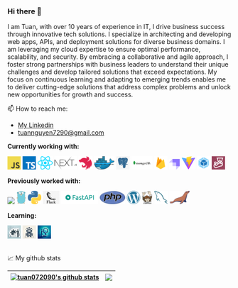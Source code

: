 ### Hi there 👋
I am Tuan, with over 10 years of experience in IT, I drive business success through innovative tech solutions. I specialize in architecting and developing web apps, APIs, and deployment solutions for diverse business domains. I am leveraging my cloud expertise to ensure optimal performance, scalability, and security.
By embracing a collaborative and agile approach, I foster strong partnerships with business leaders to understand their unique challenges and develop tailored solutions that exceed expectations. My focus on continuous learning and adapting to emerging trends enables me to deliver cutting-edge solutions that address complex problems and unlock new opportunities for growth and success.

  📫 How to reach me: 
  -   <a href="https://www.linkedin.com/in/nguyen-tuan-henry/">My Linkedin</a>
  -   <a href="mailto:tuannguyen7290@gmail.com">tuannguyen7290@gmail.com</a>


**Currently working with:**  

<a href="#" title="Javascript"><img height="30" src="icons/javascript.png"/></a>
<a href="#" title="Typescript"><img height="30" src="icons/typescript.png"/></a>
<a href="#" title="Reactjs & React native"><img height="30" src="icons/react.png"/></a>
<a href="#" title="Next.js"><img height="30" src="icons/nextjs.png"></a>
<a href="https://nestjs.com/" title="Nestjs"><img height="30" src="icons/nestjs.svg"></a>
<a href="#" title="Docker"><img height="30" src="icons/docker.png" /></a>
<a href="#" title="Postgres"><img height="30" src="icons/postgres.png" /></a>
<a href="#" title="Mongodb"><img height="30" src="icons/mongodb.png" /></a>
<a href="https://firebase.google.com/" title="Firebase" target="_blank"><img height="30" src="icons/firebase.png"></a>
<a href="https://strapi.io" target="_blank" title="Strapi"><img height="24" src="icons/strapi.png"></a>
<a href="https://vitejs.dev/" target="_blank" title="Vitejs"><img height="30" src="icons/vite.svg"></a>
<a href="#" title="Webpack"><img height="30" src="icons/webpack.png"></a>
<a href="https://jestjs.io/" title="Jest"><img height="30" src="icons/jest.png"></a>

**Previously worked with:**

<a href="" title="Angular"><img height="30" src="https://angular.io/assets/images/logos/angular/angular.svg"/></a>
<a href="#" title="Golang"><img height="30" src="icons/golang.png" /></a>
<a href="#" title="Python"><img height="30" src="icons/python.png" /></a>
<a href="#" title="Flask api"><img height="30" src="icons/flask.png"></a>
<a href="#" title="Fastapi"><img height="30" src="icons/fastapi.png"></a>
<a href="#" title="PHP"><img height="30" src="icons/php.png" /></a>
<a href="#" title="Wordpress"><img height="30" src="icons/wordpress.png" /></a>
<a href="#" title="Composer"><img height="30" src="icons/composer.png" /></a>
<a href="#" title="Mysql"><img height="30" src="icons/mysql.png"></a>
<a href="#" title="Mariadb"><img height="30" src="icons/mariadb.png"></a>

**Learning:**

<a href="#" title="Solution Architecture"><img height="30" src="icons/solution_architecture.jpeg"/></a>
<a href="#" title="Machine Learning"><img height="30" src="icons/machine_learning_icon.jpeg"/></a>
<a href="#" title="Data Science"><img height="30" src="icons/datascience.jpeg"/></a>

<br/>
📈 My github stats



<!--https://profile-counter.glitch.me/tuan072090/count.svg-->

| <a href="https://github.com/tuan072090/github-readme-stats"><img align="center" src="https://github-readme-stats.vercel.app/api?username=tuan072090&show_icons=true&include_all_commits=true&theme=buefy&hide_border=true" alt="tuan072090's github stats" /></a> | <a href="https://github.com/tuan072090/github-readme-stats"><img align="center" src="https://github-readme-stats.vercel.app/api/top-langs/?username=tuan072090&layout=compact&theme=buefy&hide_border=true" /></a> |
| ------------- | ------------- |
